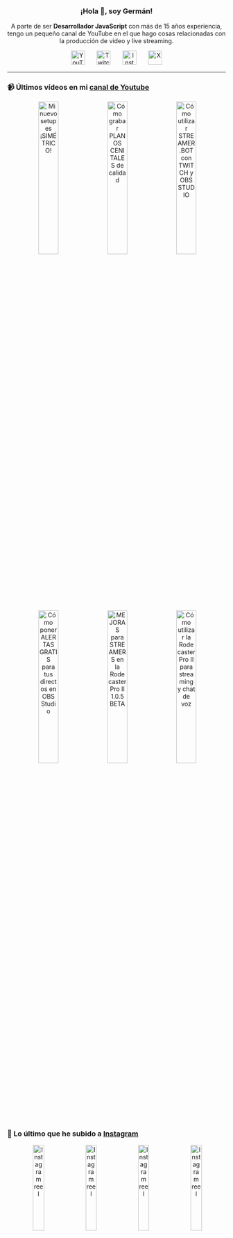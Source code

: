 <p align="center" width="300">
  <h3 align="center">¡Hola 👋, soy Germán!</h3>
</p>

<p align="center">A parte de ser <strong>Desarrollador JavaScript</strong> con más de 15 años experiencia, tengo un pequeño canal de YouTube en el que hago cosas relacionadas con la producción de video y live streaming.</p>

<p align="center">
  <a href="https://youtube.com/@germix" target="blank"><img src="https://cdn.simpleicons.org/youtube/FF0000" alt="YouTube" title="YouTube" width="32px" /></a>
  &#8287;&#8287;&#8287;&#8287;&#8287;
  <a href="https://twitch.tv/germix_tv" target="blank"><img src="https://cdn.simpleicons.org/twitch/9146FF" alt="Twitch" title="Twitch" width="32px" /></a>
  &#8287;&#8287;&#8287;&#8287;&#8287;
  <a href="https://instagram.com/germix_tv" target="blank"><img src="https://cdn.simpleicons.org/instagram/E4405F" alt="Instagram" title="Instagram" width="32px" /></a>
  &#8287;&#8287;&#8287;&#8287;&#8287;
  <a href="https://x.com/germix_tv" target="blank"><img src="https://cdn.simpleicons.org/x/000000" alt="X" title="X" width="32px" />
  </a>
</p>

<hr />

<p align="center">
  <h3>📹 Últimos vídeos en mi <a href="https://youtube.com/@germix?sub_confirmation=1" target="blank">canal de Youtube</a></h3>
</p>
<p align="center">&#8287;<a href="https://youtu.be/ibEAW0cBqQA" target="blank"><img width="30%" src="https://img.youtube.com/vi/ibEAW0cBqQA/mqdefault.jpg" alt="Mi nuevo setup es ¡SIMÉTRICO!" title="Mi nuevo setup es ¡SIMÉTRICO!" /></a>  &#8287;<a href="https://youtu.be/2XDhlqEN3cE" target="blank"><img width="30%" src="https://img.youtube.com/vi/2XDhlqEN3cE/mqdefault.jpg" alt="Cómo grabar PLANOS CENITALES de calidad" title="Cómo grabar PLANOS CENITALES de calidad" /></a>  &#8287;<a href="https://youtu.be/2AilFoiYnlc" target="blank"><img width="30%" src="https://img.youtube.com/vi/2AilFoiYnlc/mqdefault.jpg" alt="Cómo utilizar STREAMER.BOT con TWITCH y OBS STUDIO" title="Cómo utilizar STREAMER.BOT con TWITCH y OBS STUDIO" /></a><br />  &#8287;<a href="https://youtu.be/3EUPLZjGjkY" target="blank"><img width="30%" src="https://img.youtube.com/vi/3EUPLZjGjkY/mqdefault.jpg" alt="Cómo poner ALERTAS GRATIS para tus directos en OBS Studio" title="Cómo poner ALERTAS GRATIS para tus directos en OBS Studio" /></a>  &#8287;<a href="https://youtu.be/3mLzME7gODA" target="blank"><img width="30%" src="https://img.youtube.com/vi/3mLzME7gODA/mqdefault.jpg" alt="MEJORAS para STREAMERS en la Rodecaster Pro II 1.0.5 BETA" title="MEJORAS para STREAMERS en la Rodecaster Pro II 1.0.5 BETA" /></a>  &#8287;<a href="https://youtu.be/8784wBhHpVo" target="blank"><img width="30%" src="https://img.youtube.com/vi/8784wBhHpVo/mqdefault.jpg" alt="Cómo utilizar la Rodecaster Pro II para streaming y chat de voz" title="Cómo utilizar la Rodecaster Pro II para streaming y chat de voz" /></a></p>

<p align="center">
  <h3>📸 Lo último que he subido a <a href="https://instagram.com/germix_tv" target="blank">Instagram</a></h3>
</p>
<p align="center">&#8287;<a href='https://instagram.com/p/DC7JsVmxpos' target='_blank'><img width='22.5%' src='https://scontent-fra3-1.cdninstagram.com/v/t51.2885-15/468566337_18262218658250009_4983822251337524397_n.jpg?stp=dst-jpg_e15_p480x480_tt6&efg=eyJ2ZW5jb2RlX3RhZyI6ImltYWdlX3VybGdlbi4xMDgweDE5MjAuc2RyLmY3NTc2MS5kZWZhdWx0X2NvdmVyX2ZyYW1lIn0&_nc_ht=scontent-fra3-1.cdninstagram.com&_nc_cat=105&_nc_ohc=DsQy_s9KkQgQ7kNvgHQOvnL&_nc_gid=1024b18446b64f6d924833562bef6627&edm=ACHbZRIBAAAA&ccb=7-5&ig_cache_key=MzUxMTQ0Mjk2Mzc0MDEzODAyOA%3D%3D.3-ccb7-5&oh=00_AYDfwnFo1l_AMF5rsgYx-aY03jAam0GjzHITbwYFFbwh4A&oe=6758699F&_nc_sid=c024bc' alt='Instagram reel' /></a>  &#8287;<a href='https://instagram.com/p/DBoAv_Sx2Dw' target='_blank'><img width='22.5%' src='https://scontent-fra3-1.cdninstagram.com/v/t51.29350-15/464561261_418235644657280_7251729893252665560_n.jpg?stp=dst-jpg_e15_s480x480_tt6&efg=eyJ2ZW5jb2RlX3RhZyI6ImltYWdlX3VybGdlbi4yMTYweDEyMTUuc2RyLmYyOTM1MC5kZWZhdWx0X2NvdmVyX2ZyYW1lIn0&_nc_ht=scontent-fra3-1.cdninstagram.com&_nc_cat=108&_nc_ohc=2mP2-1yUxuUQ7kNvgEW00JH&_nc_gid=1024b18446b64f6d924833562bef6627&edm=ACHbZRIBAAAA&ccb=7-5&ig_cache_key=MzQ4ODA0MTIwOTE3NDY0NzAyNA%3D%3D.3-ccb7-5&oh=00_AYB2a1SCHpWCEPg8Z3_ChjPqr5k8GbuFyZPWBclh5ePzWA&oe=67587D2F&_nc_sid=c024bc' alt='Instagram reel' /></a>  &#8287;<a href='https://instagram.com/p/DBW9RIitrHm' target='_blank'><img width='22.5%' src='https://scontent-fra3-1.cdninstagram.com/v/t51.29350-15/464146091_560621546521477_4489967834910736791_n.jpg?stp=dst-jpg_e15_p480x480_tt6&efg=eyJ2ZW5jb2RlX3RhZyI6ImltYWdlX3VybGdlbi43MjB4MTI4MC5zZHIuZjI5MzUwLmRlZmF1bHRfY292ZXJfZnJhbWUifQ&_nc_ht=scontent-fra3-1.cdninstagram.com&_nc_cat=101&_nc_ohc=Ny9PzvOw-rgQ7kNvgHMcKkp&_nc_gid=1024b18446b64f6d924833562bef6627&edm=ACHbZRIBAAAA&ccb=7-5&ig_cache_key=MzQ4MzI0MDgyMDA1ODI3MjIzMA%3D%3D.3-ccb7-5&oh=00_AYAV-YuryV__-itkaQ6mklJIHrgAwZjfKs9I7BQDqNKheA&oe=67586BB9&_nc_sid=c024bc' alt='Instagram reel' /></a>  &#8287;<a href='https://instagram.com/p/DBFMT7txr85' target='_blank'><img width='22.5%' src='https://scontent-fra5-1.cdninstagram.com/v/t51.29350-15/462811570_1478010026190766_4480769244242339541_n.jpg?stp=dst-jpg_e15_p480x480_tt6&efg=eyJ2ZW5jb2RlX3RhZyI6ImltYWdlX3VybGdlbi4xMDgweDE5MjAuc2RyLmYyOTM1MC5kZWZhdWx0X2NvdmVyX2ZyYW1lIn0&_nc_ht=scontent-fra5-1.cdninstagram.com&_nc_cat=110&_nc_ohc=Kl_w8LrT8mEQ7kNvgF-fI_7&_nc_gid=1024b18446b64f6d924833562bef6627&edm=ACHbZRIBAAAA&ccb=7-5&ig_cache_key=MzQ3ODI0MDQzMzU2MDUzNDg0MQ%3D%3D.3-ccb7-5&oh=00_AYCAzmzXW7Sqdx4uJB0_qf3SkCdoNbmOqG_540gL-p9_zQ&oe=675897F5&_nc_sid=c024bc' alt='Instagram reel' /></a></p>
